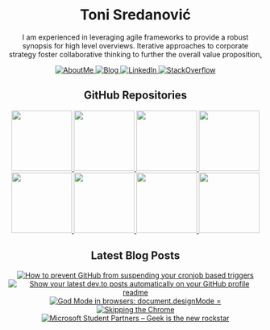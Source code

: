 <p>
  <h1 align="center">Toni Sredanović</h1>
</p>

<p align="center">
  I am experienced in leveraging agile frameworks to provide a robust synopsis for high level overviews. Iterative approaches to corporate strategy foster collaborative thinking to further the overall value proposition<a href="https://www.youtube.com/watch?v=MeaAh5Sbg5o">.</a>
</p>

<!-- Badges - https://shields.io/ -->
<!-- For icons use: https://simpleicons.org/, https://github.com/simple-icons/simple-icons/blob/develop/slugs.md -->
<p align="center">
  <!-- About Me badge -->
  <!-- Possible logos: actigraph, aiqfome -->
  <a href="https://tsredanovic.github.io/">
    <img src="https://img.shields.io/badge/-About Me-black?style=for-the-badge&logoColor=white&logo=aiqfome" alt="AboutMe"/>
  </a>
  <!-- Blog badge -->
  <!-- Possible logos: bloglovin, readthedocs -->
  <a href="https://tsredanovic.github.io/blog/">
    <img src="https://img.shields.io/badge/-Blog-black?style=for-the-badge&logoColor=white&logo=readthedocs" alt="Blog"/>
  </a>
  <!-- LinkedIn badge -->
  <a href="https://www.linkedin.com/in/tsredanovic/">
    <img src="https://img.shields.io/badge/-LinkedIn-black?style=for-the-badge&logoColor=white&logo=linkedin" alt="LinkedIn"/>
  </a>
  <!-- StackOverflow badge -->
  <a href="https://stackoverflow.com/users/6182497/toni-sredanovi%c4%87">
    <img src="https://img.shields.io/badge/-StackOverflow-black?style=for-the-badge&logoColor=white&logo=stackoverflow" alt="StackOverflow"/>
  </a>
</p>


<!-- Pins - https://github.com/anuraghazra/github-readme-stats -->
<p>
  <h2 align="center">GitHub Repositories</h2>
</p>

<p align="center">
  <!-- checkip pin -->
  <a href="https://github.com/tsredanovic/checkip">
    <img height="120" src="https://github-readme-stats.vercel.app/api/pin/?username=tsredanovic&repo=checkip&title_color=000000&text_color=000000&icon_color=000000&border_color=000000&bg_color=ffffff" />
  </a>
  <!-- dynamicflare pin -->
  <a href="https://github.com/tsredanovic/dynamicflare">
    <img height="120" src="https://github-readme-stats.vercel.app/api/pin/?username=tsredanovic&repo=dynamicflare&title_color=000000&text_color=000000&icon_color=000000&border_color=000000&bg_color=ffffff" />
  </a>
  <!-- ear-drops pin -->
  <a href="https://github.com/tsredanovic/ear-drops">
    <img height="120" src="https://github-readme-stats.vercel.app/api/pin/?username=tsredanovic&repo=ear-drops&title_color=000000&text_color=000000&icon_color=000000&border_color=000000&bg_color=ffffff" />
  </a>
  <!-- emby-webhooks pin -->
  <a href="https://github.com/tsredanovic/emby-webhooks">
    <img height="120" src="https://github-readme-stats.vercel.app/api/pin/?username=tsredanovic&repo=emby-webhooks&title_color=000000&text_color=000000&icon_color=000000&border_color=000000&bg_color=ffffff" />
  </a>
    <!-- alfred pin -->
  <a href="https://github.com/tsredanovic/alfred">
    <img height="120" src="https://github-readme-stats.vercel.app/api/pin/?username=tsredanovic&repo=alfred&title_color=000000&text_color=000000&icon_color=000000&border_color=000000&bg_color=ffffff" />
  </a>
  <!-- zplgrf pin -->
  <a href="https://github.com/tsredanovic/zplgrf">
    <img height="120" src="https://github-readme-stats.vercel.app/api/pin/?username=tsredanovic&repo=zplgrf&title_color=000000&text_color=000000&icon_color=000000&border_color=000000&bg_color=ffffff" />
  </a>
  <!-- camko pin -->
  <a href="https://github.com/tsredanovic/camko">
    <img height="120" src="https://github-readme-stats.vercel.app/api/pin/?username=tsredanovic&repo=camko&title_color=000000&text_color=000000&icon_color=000000&border_color=000000&bg_color=ffffff" />
  </a>
  <!-- advent-of-code pin -->
  <a href="https://github.com/tsredanovic/advent-of-code">
    <img height="120" src="https://github-readme-stats.vercel.app/api/pin/?username=tsredanovic&repo=advent-of-code&title_color=000000&text_color=000000&icon_color=000000&border_color=000000&bg_color=ffffff" />
  </a>
</p>


<!-- Blog Posts - https://github.com/anuraghazra/github-readme-stats -->
<p>
  <h2 align="center">Latest Blog Posts</h2>
</p>

<p align="center">
<!-- BLOG-POST-LIST:START --><a href="https://dev.to/gautamkrishnar/how-to-prevent-github-from-suspending-your-cronjob-based-triggers-knf"><img src="https://img.shields.io/badge/-How to prevent GitHub from suspending your cronjob based triggers-white?style=for-the-badge" alt="How to prevent GitHub from suspending your cronjob based triggers"/></a><br>
<a href="https://dev.to/gautamkrishnar/show-your-latest-dev-to-posts-automatically-in-your-github-profile-readme-3nk8"><img src="https://img.shields.io/badge/-Show your latest dev.to posts automatically on your GitHub profile readme-white?style=for-the-badge" alt="Show your latest dev.to posts automatically on your GitHub profile readme"/></a><br>
<a href="https://dev.to/gautamkrishnar/god-mode-in-browsers-document-designmode-on-2pmo"><img src="https://img.shields.io/badge/-God Mode in browsers: document.designMode = "on"-white?style=for-the-badge" alt="God Mode in browsers: document.designMode = "on""/></a><br>
<a href="https://dev.to/gautamkrishnar/quickbits-1-skipping-the-chrome-your-connection-is-not-private-warning-4kp1"><img src="https://img.shields.io/badge/-Skipping the Chrome "Your connection is not private" warning-white?style=for-the-badge" alt="Skipping the Chrome "Your connection is not private" warning"/></a><br>
<a href="https://dev.to/gautamkrishnar/microsoft-student-partners--geek-is-the-new-rockstar"><img src="https://img.shields.io/badge/-Microsoft Student Partners – Geek is the new rockstar-white?style=for-the-badge" alt="Microsoft Student Partners – Geek is the new rockstar"/></a><br>
<!-- BLOG-POST-LIST:END -->
</p>
